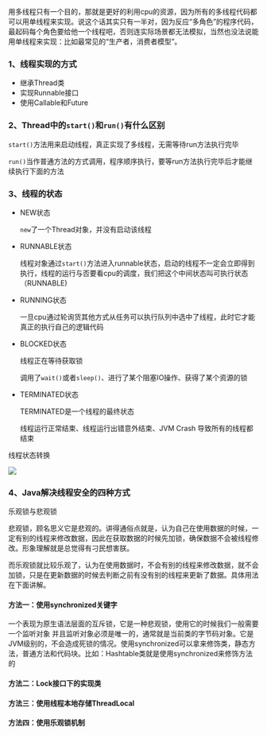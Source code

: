 用多线程只有一个目的，那就是更好的利用cpu的资源，因为所有的多线程代码都可以用单线程来实现。说这个话其实只有一半对，因为反应“多角色”的程序代码，最起码每个角色要给他一个线程吧，否则连实际场景都无法模拟，当然也没法说能用单线程来实现：比如最常见的“生产者，消费者模型”。



### 1、线程实现的方式

- 继承Thread类
- 实现Runnable接口
- 使用Callable和Future



### 2、Thread中的`start()`和`run()`有什么区别

`start()`方法用来启动线程，真正实现了多线程，无需等待run方法执行完毕

`run()`当作普通方法的方式调用，程序顺序执行，要等run方法执行完毕后才能继续执行下面的方法



### 3、线程的状态

- NEW状态

  `new`了一个Thread对象，并没有启动该线程

- RUNNABLE状态

  线程对象通过`start()`方法进入runnable状态，启动的线程不一定会立即得到执行，线程的运行与否要看cpu的调度，我们把这个中间状态叫可执行状态（RUNNABLE)

- RUNNING状态

  一旦cpu通过轮询货其他方式从任务可以执行队列中选中了线程，此时它才能真正的执行自己的逻辑代码

- BLOCKED状态

  线程正在等待获取锁

  调用了`wait()`或者`sleep()`、进行了某个阻塞IO操作、获得了某个资源的锁

- TERMINATED状态

  TERMINATED是一个线程的最终状态

  线程运行正常结束、线程运行出错意外结束、JVM Crash 导致所有的线程都结束

线程状态转换

<img src="https://cos-1301609895.cos.ap-nanjing.myqcloud.com/Java/duoxiancheng.png">



### 4、Java解决线程安全的四种方式

乐观锁与悲观锁

悲观锁，顾名思义它是悲观的。讲得通俗点就是，认为自己在使用数据的时候，一定有别的线程来修改数据，因此在获取数据的时候先加锁，确保数据不会被线程修改。形象理解就是总觉得有刁民想害朕。

而乐观锁就比较乐观了，认为在使用数据时，不会有别的线程来修改数据，就不会加锁，只是在更新数据的时候去判断之前有没有别的线程来更新了数据。具体用法在下面讲解。

#### 方法一：使用synchronized关键字

一个表现为原生语法层面的互斥锁，它是一种悲观锁，使用它的时候我们一般需要一个监听对象 并且监听对象必须是唯一的，通常就是当前类的字节码对象。它是JVM级别的，不会造成死锁的情况。使用synchronized可以拿来修饰类，静态方法，普通方法和代码块。比如：Hashtable类就是使用synchronized来修饰方法的



#### 方法二：Lock接口下的实现类



#### 方法三：使用线程本地存储ThreadLocal



#### 方法四：使用乐观锁机制